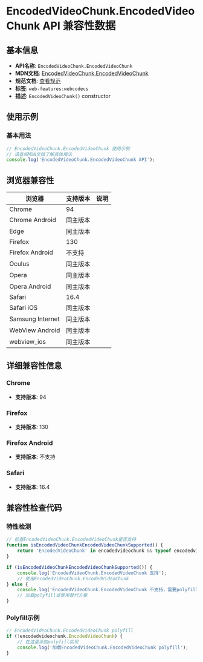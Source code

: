 # EncodedVideoChunk.EncodedVideoChunk API 兼容性数据

## 基本信息

- **API名称**: `EncodedVideoChunk.EncodedVideoChunk`
- **MDN文档**: [EncodedVideoChunk.EncodedVideoChunk](https://developer.mozilla.org/docs/Web/API/EncodedVideoChunk/EncodedVideoChunk)
- **规范文档**: [查看规范](https://w3c.github.io/webcodecs/#dom-encodedvideochunk-encodedvideochunk)
- **标签**: `web-features:webcodecs`
- **描述**: `EncodedVideoChunk()` constructor

## 使用示例

### 基本用法

```javascript
// EncodedVideoChunk.EncodedVideoChunk 使用示例
// 请查阅MDN文档了解具体用法
console.log('EncodedVideoChunk.EncodedVideoChunk API');
```

## 浏览器兼容性

| 浏览器 | 支持版本 | 说明 |
|--------|----------|------|
| Chrome | 94 |  |
| Chrome Android | 同主版本 |  |
| Edge | 同主版本 |  |
| Firefox | 130 |  |
| Firefox Android | 不支持 |  |
| Oculus | 同主版本 |  |
| Opera | 同主版本 |  |
| Opera Android | 同主版本 |  |
| Safari | 16.4 |  |
| Safari iOS | 同主版本 |  |
| Samsung Internet | 同主版本 |  |
| WebView Android | 同主版本 |  |
| webview_ios | 同主版本 |  |

## 详细兼容性信息

### Chrome

- **支持版本**: 94

### Firefox

- **支持版本**: 130

### Firefox Android

- **支持版本**: 不支持

### Safari

- **支持版本**: 16.4

## 兼容性检查代码

### 特性检测

```javascript
// 检查EncodedVideoChunk.EncodedVideoChunk是否支持
function isEncodedVideoChunkEncodedVideoChunkSupported() {
    return 'EncodedVideoChunk' in encodedvideochunk && typeof encodedvideochunk.EncodedVideoChunk === 'function';
}

if (isEncodedVideoChunkEncodedVideoChunkSupported()) {
    console.log('EncodedVideoChunk.EncodedVideoChunk 支持');
    // 使用EncodedVideoChunk.EncodedVideoChunk
} else {
    console.log('EncodedVideoChunk.EncodedVideoChunk 不支持，需要polyfill');
    // 加载polyfill或使用替代方案
}
```

### Polyfill示例

```javascript
// EncodedVideoChunk.EncodedVideoChunk polyfill
if (!encodedvideochunk.EncodedVideoChunk) {
    // 在这里添加polyfill实现
    console.log('加载EncodedVideoChunk.EncodedVideoChunk polyfill');
}
```

